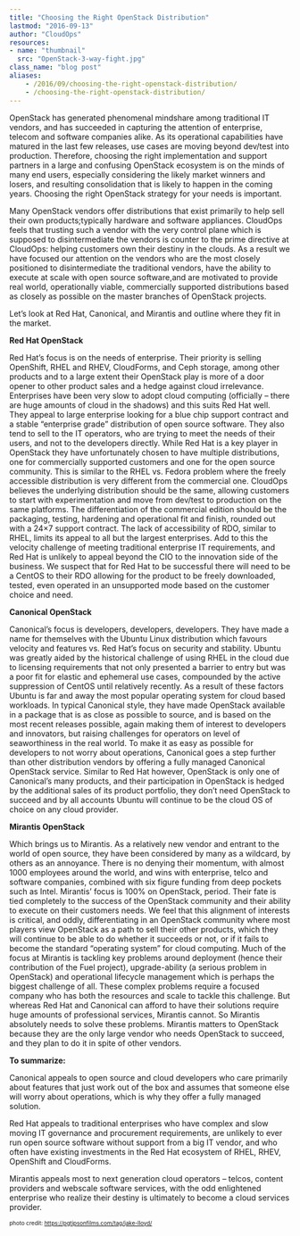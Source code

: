 ```yaml
---
title: "Choosing the Right OpenStack Distribution"
lastmod: "2016-09-13"
author: "CloudOps"
resources:
- name: "thumbnail"
  src: "OpenStack-3-way-fight.jpg"
class_name: "blog post"
aliases:
    - /2016/09/choosing-the-right-openstack-distribution/
    - /choosing-the-right-openstack-distribution/
---
```


<p>OpenStack has generated phenomenal mindshare among traditional IT vendors, and has succeeded in capturing the attention of enterprise, telecom and software companies alike. As its operational capabilities have matured in the last few releases, use cases are moving beyond dev/test into production. Therefore, choosing the right implementation and support partners in a large and confusing OpenStack ecosystem is on the minds of many end users, especially considering the likely market winners and losers, and resulting consolidation that is likely to happen in the coming years. Choosing the right OpenStack strategy for your needs is important.</p><p>Many OpenStack vendors offer distributions that exist primarily to help sell their own products;typically hardware and software appliances. CloudOps feels that trusting such a vendor with the very control plane which is supposed to disintermediate the vendors is counter to the prime directive at CloudOps: helping customers own their destiny in the clouds. As a result we have focused our attention on the vendors who are the most closely positioned to disintermediate the traditional vendors, have the ability to execute at scale with open source software,and are motivated to provide real world, operationally viable, commercially supported distributions based as closely as possible on the master branches of OpenStack projects.</p><p>Let’s look at Red Hat, Canonical, and Mirantis and outline where they fit in the market.</p><p><strong>Red Hat OpenStack</strong></p><p>Red Hat’s focus is on the needs of enterprise. Their priority is selling OpenShift, RHEL and RHEV, CloudForms, and Ceph storage, among other products and to a large extent their OpenStack play is more of a door opener to other product sales and a hedge against cloud irrelevance. Enterprises have been very slow to adopt cloud computing (officially – there are huge amounts of cloud in the shadows) and this suits Red Hat well. They appeal to large enterprise looking for a blue chip support contract and a stable “enterprise grade” distribution of open source software. They also tend to sell to the IT operators, who are trying to meet the needs of their users, and not to the developers directly. While Red Hat is a key player in OpenStack they have unfortunately chosen to have multiple distributions, one for commercially supported customers and one for the open source community. This is similar to the RHEL vs. Fedora problem where the freely accessible distribution is very different from the commercial one. CloudOps believes the underlying distribution should be the same, allowing customers to start with experimentation and move from dev/test to production on the same platforms. The differentiation of the commercial edition should be the packaging, testing, hardening and operational fit and finish, rounded out with a 24×7 support contract. The lack of accessibility of RDO, similar to RHEL, limits its appeal to all but the largest enterprises. Add to this the velocity challenge of meeting traditional enterprise IT requirements, and Red Hat is unlikely to appeal beyond the CIO to the innovation side of the business. We suspect that for Red Hat to be successful there will need to be a CentOS to their RDO allowing for the product to be freely downloaded, tested, even operated in an unsupported mode based on the customer choice and need.</p><p><strong>Canonical OpenStack</strong></p><p>Canonical’s focus is developers, developers, developers. They have made a name for themselves with the Ubuntu Linux distribution which favours velocity and features vs. Red Hat’s focus on security and stability. Ubuntu was greatly aided by the historical challenge of using RHEL in the cloud due to licensing requirements that not only presented a barrier to entry but was a poor fit for elastic and ephemeral use cases, compounded by the active suppression of CentOS until relatively recently. As a result of these factors Ubuntu is far and away the most popular operating system for cloud based workloads. In typical Canonical style, they have made OpenStack available in a package that is as close as possible to source, and is based on the most recent releases possible, again making them of interest to developers and innovators, but raising challenges for operators on level of seaworthiness in the real world. To make it as easy as possible for developers to not worry about operations, Canonical goes a step further than other distribution vendors by offering a fully managed Canonical OpenStack service. Similar to Red Hat however, OpenStack is only one of Canonical’s many products, and their participation in OpenStack is hedged by the additional sales of its product portfolio, they don’t need OpenStack to succeed and by all accounts Ubuntu will continue to be the cloud OS of choice on any cloud provider.</p><p><strong>Mirantis OpenStack</strong></p><p>Which brings us to Mirantis. As a relatively new vendor and entrant to the world of open source, they have been considered by many as a wildcard, by others as an annoyance. There is no denying their momentum, with almost 1000 employees around the world, and wins with enterprise, telco and software companies, combined with six figure funding from deep pockets such as Intel. Mirantis’ focus is 100% on OpenStack, period. Their fate is tied completely to the success of the OpenStack community and their ability to execute on their customers needs. We feel that this alignment of interests is critical, and oddly, differentiating in an OpenStack community where most players view OpenStack as a path to sell their other products, which they will continue to be able to do whether it succeeds or not, or if it fails to become the standard “operating system” for cloud computing. Much of the focus at Mirantis is tackling key problems around deployment (hence their contribution of the Fuel project), upgrade-ability (a serious problem in OpenStack) and operational lifecycle management which is perhaps the biggest challenge of all. These complex problems require a focused company who has both the resources and scale to tackle this challenge. But whereas Red Hat and Canonical can afford to have their solutions require huge amounts of professional services, Mirantis cannot. So Mirantis absolutely needs to solve these problems. Mirantis matters to OpenStack because they are the only large vendor who needs OpenStack to succeed, and they plan to do it in spite of other vendors.</p><p><strong>To summarize:</strong></p><p>Canonical appeals to open source and cloud developers who care primarily about features that just work out of the box and assumes that someone else will worry about operations, which is why they offer a fully managed solution.</p><p>Red Hat appeals to traditional enterprises who have complex and slow moving IT governance and procurement requirements, are unlikely to ever run open source software without support from a big IT vendor, and who often have existing investments in the Red Hat ecosystem of RHEL, RHEV, OpenShift and CloudForms.</p><p>Mirantis appeals most to next generation cloud operators – telcos, content providers and webscale software services, with the odd enlightened enterprise who realize their destiny is ultimately to become a cloud services provider.</p><p><font size="1">photo credit: <a href="https://pgtipsonfilms.com/tag/jake-lloyd/" target="_blank">https://pgtipsonfilms.com/tag/jake-lloyd/</a></font></p>